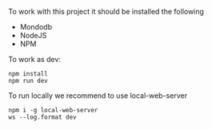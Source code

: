 To work with this project it should be installed the following

- Mondodb
- NodeJS
- NPM


To work as dev:
```
npm install
npm run dev
```

To run locally we recommend to use local-web-server
```
npm i -g local-web-server
ws --log.format dev
```
